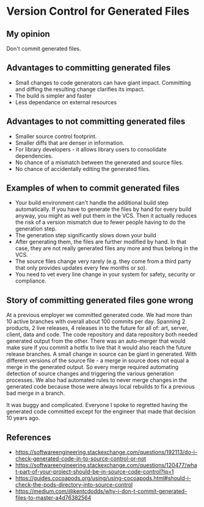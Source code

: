 # Version Control for Generated Files

## My opinion

Don't commit generated files.

## Advantages to committing generated files

* Small changes to code generators can have giant impact. Committing and diffing the resulting change clarifies its impact.
* The build is simpler and faster
* Less dependance on external resources

## Advantages to not committing generated files

* Smaller source control footprint.
* Smaller diffs that are denser in information.
* For library developers - it allows library users to consolidate dependencies.
* No chance of a mismatch between the generated and source files.
* No chance of accidentally editing the generated files.

##  Examples of when to commit generated files

* Your build environment can't handle the additional build step automatically. If you have to generate the files by hand for every build anyway, you might as well put them in the VCS. Then it actually reduces the risk of a version mismatch due to fewer people having to do the generation step.
* The generation step significantly slows down your build
* After generating them, the files are further modified by hand. In that case, they are not really generated files any more and thus belong in the VCS.
* The source files change very rarely (e.g. they come from a third party that only provides updates every few months or so).
* You need to vet every line change in your system for safety, security or compliance.


## Story of committing generated files gone wrong

At a previous employer we committed generated code. We had more than 10 active branches with overall about 100 commits per day. Spanning 2 products, 2 live releases, 4 releases in to the future for all of: art, server, client, data and code. The code repository and data repository both needed generated output from the other. There was an auto-merger that would make sure if you commit a hotfix to live that it would also reach the future release branches. A small change in source can be giant in generated. With different versions of the source file - a merge in source does not equal a merge in the generated output. So every merge required automating detection of source changes and triggering the various generation processes. We also had automated rules to never merge changes in the generated code because those were always local rebuilds to fix a previous bad merge in a branch.

It was buggy and complicated. Everyone I spoke to regretted having the generated code committed except for the engineer that made that decision 10 years ago.

## References

* https://softwareengineering.stackexchange.com/questions/192113/do-i-check-generated-code-in-to-source-control-or-not
* https://softwareengineering.stackexchange.com/questions/120477/what-part-of-your-project-should-be-in-source-code-control?lq=1
* https://guides.cocoapods.org/using/using-cocoapods.html#should-i-check-the-pods-directory-into-source-control
* https://medium.com/@kentcdodds/why-i-don-t-commit-generated-files-to-master-a4d76382564
